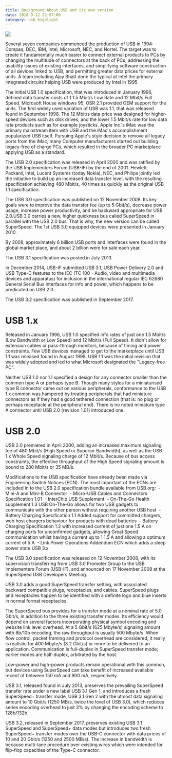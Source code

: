 ```yaml
---
title: Background About USB and its own version
date: 2018-9-12 22:57:00
category: usb highlight
---
```


![](/img/3.jpg)

Several seven companies commenced the production of USB in 1994: Compaq, DEC, IBM, Intel, Microsoft, NEC, and Nortel. The target was to create it fundamentally much easier to connect external products to PCs by changing the multitude of connectors at the back of PCs, addressing the usability issues of existing interfaces, and simplifying software construction of all devices linked to USB, and permitting greater data prices for external units. A team including Ajay Bhatt done the typical at Intel the primary integrated circuits helping USB were produced by Intel in 1995.

<!-- more -->

The initial USB 1.0 specification, that was introduced in January 1996, defined data transfer costs of 1 1.5 Mbit/s Low Rate and 12 Mbit/s Full Speed. Microsoft House windows 95, OSR 2.1 provided OEM support for the units. The first widely used variation of USB was 1.1, that was released found in September 1998. The 12 Mbit/s data price was designed for higher-speed devices such as disk drives, and the lower 1.5 Mbit/s rate for low data rate products such as for example joysticks. Apple Inc.'s iMac was the primary mainstream item with USB and the iMac's accomplishment popularized USB itself. Pursuing Apple's style decision to remove all legacy ports from the iMac, many Computer manufacturers started out building legacy-free of charge PCs, which resulted in the broader PC marketplace applying USB as a standard.

The USB 2.0 specification was released in April 2000 and was ratified by the USB Implementers Forum (USB-IF) by the end of 2001. Hewlett-Packard, Intel, Lucent Systems (today Nokia), NEC, and Philips jointly led the initiative to build up an increased data transfer level, with the resulting specification achieving 480 Mbit/s, 40 times as quickly as the original USB 1.1 specification.

The USB 3.0 specification was published on 12 November 2008. Its key goals were to improve the data transfer fee (up to 5 Gbit/s), decrease power usage, increase power productivity, and be backward appropriate for USB 2.0.USB 3.0 carries a new, higher quickness bus called SuperSpeed in parallel with the USB 2.0 bus. That is why, the new version can be called SuperSpeed. The 1st USB 3.0 equipped devices were presented in January 2010.

By 2008, approximately 6 billion USB ports and interfaces were found in the global market place, and about 2 billion were for sale each year.

The USB 3.1 specification was posted in July 2013.

In December 2014, USB-IF submitted USB 3.1, USB Power Delivery 2.0 and USB Type-C features to the IEC (TC 100 - Audio, video and multimedia devices and apparatus) for inclusion in the international regular IEC 62680 General Serial Bus interfaces for info and power, which happens to be predicated on USB 2.0.

The USB 3.2 specification was published in September 2017.

# USB 1.x

Released in January 1996, USB 1.0 specified info rates of just one 1.5 Mbit/s (Low Bandwidth or Low Speed) and 12 Mbit/s (Full Speed). It didn't allow for extension cables or pass-through monitors, because of timing and power constraints. Few USB devices managed to get to the marketplace until USB 1.1 was released found in August 1998. USB 1.1 was the initial revision that was widely adopted and led to what Microsoft designated the "Legacy-free PC".

Neither USB 1.0 nor 1.1 specified a design for any connector smaller than the common type A or perhaps type B. Though many styles for a miniaturised type B connector came out on various peripherals, conformance to the USB 1.x common was hampered by treating peripherals that had miniature connectors as if they had a good tethered connection (that is: no plug or perhaps receptacle at the peripheral end). There is no noted miniature type A connector until USB 2.0 (revision 1.01) introduced one.

# USB 2.0

USB 2.0 premiered in April 2000, adding an increased maximum signaling fee of 480 Mbit/s (High Speed or Superior Bandwidth), as well as the USB 1.x Whole Speed signaling charge of 12 Mbit/s. Because of bus access constraints, the effective throughput of the High Speed signaling amount is bound to 280 Mbit/s or 35 MB/s.

Modifications to the USB specification have already been made via Engineering Switch Notices (ECN). The most important of the ECNs are included in to the USB 2.0 specification bundle available from USB.org:
 - Mini-A and Mini-B Connector
 - Micro-USB Cables and Connectors Specification 1.01
 - InterChip USB Supplement
 - On-The-Go Health supplement 1.3 USB On-The-Go allows for two USB gadgets to communicate with the other person without requiring another USB host
 - Battery Charging Specification 1.1 Added support for committed chargers, web host chargers behaviour for products with dead batteries
 - Battery Charging Specification 1.2 with increased current of just one 1.5 A on charging ports for unconfirmed gadgets, allowing Great Speed communication whilst having a current up to 1 1.5 A and allowing a optimum current of 5 A
 - Link Power Operations Addendum ECN which adds a sleep power state
USB 3.x

The USB 3.0 specification was released on 12 November 2008, with its supervision transferring from USB 3.0 Promoter Group to the USB Implementers Forum (USB-IF), and announced on 17 November 2008 at the SuperSpeed USB Developers Meeting.

USB 3.0 adds a good SuperSpeed transfer setting, with associated backward compatible plugs, receptacles, and cables. SuperSpeed plugs and receptacles happen to be identified with a definite logo and blue inserts in normal format receptacles.

The SuperSpeed bus provides for a transfer mode at a nominal rate of 5.0 Gbit/s, in addition to the three existing transfer modes. Its efficiency would depend on several factors incorporating physical symbol encoding and website link level overhead. At a 5 Gbit/s (625 Mbyte/s) signaling amount with 8b/10b encoding, the raw throughput is usually 500 Mbyte/s. When flow control, packet framing and protocol overhead are considered, it really is realistic for 400 Mbyte/s (3.2 Gbit/s) or more to be delivered to an application. Communication is full-duplex in SuperSpeed transfer mode; earlier modes are half-duplex, arbitrated by the host.

Low-power and high-power products remain operational with this common, but devices using SuperSpeed can take benefit of increased available recent of between 150 mA and 900 mA, respectively.

USB 3.1, released found in July 2013, preserves the prevailing SuperSpeed transfer rate under a new label USB 3.1 Gen 1, and introduces a fresh SuperSpeed+ transfer mode, USB 3.1 Gen 2 with the utmost data signaling amount to 10 Gbit/s (1250 MB/s, twice the level of USB 3.0), which reduces series encoding overhead to just 3% by changing the encoding scheme to 128b/132b.

USB 3.2, released in September 2017, preserves existing USB 3.1 SuperSpeed and SuperSpeed+ data modes but introduces two fresh SuperSpeed+ transfer modes over the USB-C connector with data prices of 10 and 20 Gbit/s (1250 and 2500 MB/s). The increase in bandwidth is because multi-lane procedure over existing wires which were intended for flip-flop capacities of the Type-C connector.
